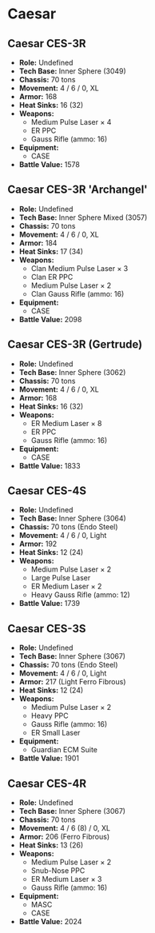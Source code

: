 # Caesar
## Caesar CES-3R
- **Role:** Undefined
- **Tech Base:** Inner Sphere (3049)
- **Chassis:** 70 tons
- **Movement:** 4 / 6 / 0, XL
- **Armor:** 168
- **Heat Sinks:** 16 (32)
- **Weapons:**
  - Medium Pulse Laser × 4
  - ER PPC
  - Gauss Rifle (ammo: 16)
- **Equipment:**
  - CASE
- **Battle Value:** 1578

## Caesar CES-3R 'Archangel'
- **Role:** Undefined
- **Tech Base:** Inner Sphere Mixed (3057)
- **Chassis:** 70 tons
- **Movement:** 4 / 6 / 0, XL
- **Armor:** 184
- **Heat Sinks:** 17 (34)
- **Weapons:**
  - Clan Medium Pulse Laser × 3
  - Clan ER PPC
  - Medium Pulse Laser × 2
  - Clan Gauss Rifle (ammo: 16)
- **Equipment:**
  - CASE
- **Battle Value:** 2098

## Caesar CES-3R (Gertrude)
- **Role:** Undefined
- **Tech Base:** Inner Sphere (3062)
- **Chassis:** 70 tons
- **Movement:** 4 / 6 / 0, XL
- **Armor:** 168
- **Heat Sinks:** 16 (32)
- **Weapons:**
  - ER Medium Laser × 8
  - ER PPC
  - Gauss Rifle (ammo: 16)
- **Equipment:**
  - CASE
- **Battle Value:** 1833

## Caesar CES-4S
- **Role:** Undefined
- **Tech Base:** Inner Sphere (3064)
- **Chassis:** 70 tons (Endo Steel)
- **Movement:** 4 / 6 / 0, Light
- **Armor:** 192
- **Heat Sinks:** 12 (24)
- **Weapons:**
  - Medium Pulse Laser × 2
  - Large Pulse Laser
  - ER Medium Laser × 2
  - Heavy Gauss Rifle (ammo: 12)
- **Battle Value:** 1739

## Caesar CES-3S
- **Role:** Undefined
- **Tech Base:** Inner Sphere (3067)
- **Chassis:** 70 tons (Endo Steel)
- **Movement:** 4 / 6 / 0, Light
- **Armor:** 217 (Light Ferro Fibrous)
- **Heat Sinks:** 12 (24)
- **Weapons:**
  - Medium Pulse Laser × 2
  - Heavy PPC
  - Gauss Rifle (ammo: 16)
  - ER Small Laser
- **Equipment:**
  - Guardian ECM Suite
- **Battle Value:** 1901

## Caesar CES-4R
- **Role:** Undefined
- **Tech Base:** Inner Sphere (3067)
- **Chassis:** 70 tons
- **Movement:** 4 / 6 (8) / 0, XL
- **Armor:** 206 (Ferro Fibrous)
- **Heat Sinks:** 13 (26)
- **Weapons:**
  - Medium Pulse Laser × 2
  - Snub-Nose PPC
  - ER Medium Laser × 3
  - Gauss Rifle (ammo: 16)
- **Equipment:**
  - MASC
  - CASE
- **Battle Value:** 2024

